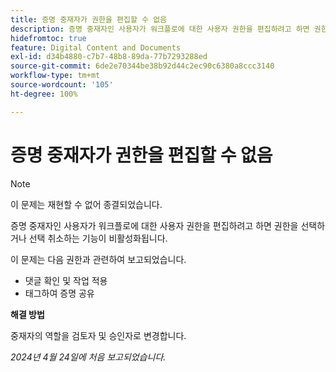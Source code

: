```yaml
---
title: 증명 중재자가 권한을 편집할 수 없음
description: 증명 중재자인 사용자가 워크플로에 대한 사용자 권한을 편집하려고 하면 권한을 선택하거나 선택 취소하는 기능이 비활성화됩니다.
hidefromtoc: true
feature: Digital Content and Documents
exl-id: d34b4880-c7b7-48b8-89da-77b7293288ed
source-git-commit: 6de2e70344be38b92d44c2ec90c6380a8ccc3140
workflow-type: tm+mt
source-wordcount: '105'
ht-degree: 100%

---
```


# 증명 중재자가 권한을 편집할 수 없음

>[!NOTE]
>
>이 문제는 재현할 수 없어 종결되었습니다.

증명 중재자인 사용자가 워크플로에 대한 사용자 권한을 편집하려고 하면 권한을 선택하거나 선택 취소하는 기능이 비활성화됩니다.

이 문제는 다음 권한과 관련하여 보고되었습니다.

* 댓글 확인 및 작업 적용
* 태그하여 증명 공유

**해결 방법**

중재자의 역할을 검토자 및 승인자로 변경합니다.

_2024년 4월 24일에 처음 보고되었습니다._
